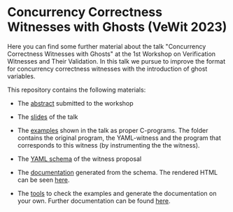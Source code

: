 # Concurrency Correctness Witnesses with Ghosts (VeWit 2023)

Here you can find some further material about the talk "Concurrency Correctness Witnesses with Ghosts" at the 1st Workshop on Verification Witnesses and Their Validation. In this talk we pursue to improve the format for concurrency correctness witnesses with the introduction of ghost variables.

This repository contains the following materials:

* The [abstract](Abstract.pdf) submitted to the workshop

* The [slides](Slides.pdf) of the talk

* The [examples](examples) shown in the talk as proper C-programs. The folder contains the original program, the YAML-witness and the program that corresponds to this witness (by instrumenting the the witness).

* The [YAML schema](witness.schema.json) of the witness proposal

* The [documentation](schema-doc) generated from the schema. The rendered HTML can be seen [here](https://htmlpreview.github.io/?https://github.com/ultimate-pa/VEWIT2023-ConcurrencyGhosts/blob/main/schema-doc/index.html).

* The [tools](tools) to check the examples and generate the documentation on your own. Further documentation can be found [here](tools/README.md).

  

